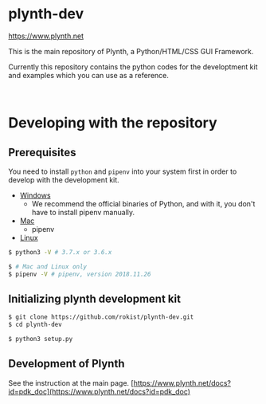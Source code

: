 # plynth-dev

https://www.plynth.net

This is the main repository of Plynth, a Python/HTML/CSS GUI Framework.

Currently this repository contains the python codes for the developtment kit and examples which you can use as a reference.


<br>

# Developing with the repository

## Prerequisites
You need to install `python` and `pipenv` into your system first in order to develop with the development kit.

* [Windows](docs/install_windows.md)
  * We recommend the official binaries of Python, and with it, you don't have to install pipenv manually.
* [Mac](docs/install_mac.md)
  * pipenv 
* [Linux](docs/install_linux.md)

```sh
$ python3 -V # 3.7.x or 3.6.x
```

```sh
$ # Mac and Linux only
$ pipenv -V # pipenv, version 2018.11.26
```


## Initializing plynth development kit
```sh
$ git clone https://github.com/rokist/plynth-dev.git
$ cd plynth-dev
```

```sh
$ python3 setup.py
```

## Development of Plynth
See the instruction at the main page.
[https://www.plynth.net/docs?id=pdk_doc](https://www.plynth.net/docs?id=pdk_doc)
